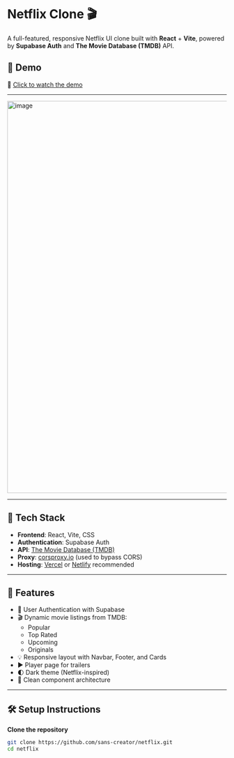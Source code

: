 # Netflix Clone 🎬

A full-featured, responsive Netflix UI clone built with **React** + **Vite**, powered by **Supabase Auth** and **The Movie Database (TMDB)** API.

## 🚀 Demo

🎥 [Click to watch the demo](https://drive.google.com/file/d/1tc1JikOYTfb8TsuPv_rSDrapOSbfgHGc/view?usp=sharing)

---

<img width="1021" height="898" alt="image" src="https://github.com/user-attachments/assets/dc97ab16-0019-4ba4-94c7-9731e8f1306e" />



---

## 🔧 Tech Stack

- **Frontend**: React, Vite, CSS
- **Authentication**: Supabase Auth
- **API**: [The Movie Database (TMDB)](https://www.themoviedb.org/documentation/api)
- **Proxy**: [corsproxy.io](https://corsproxy.io/) (used to bypass CORS)
- **Hosting**: [Vercel](https://vercel.com/) or [Netlify](https://netlify.com/) recommended

---

## 🧠 Features

- 🔐 User Authentication with Supabase
- 🎬 Dynamic movie listings from TMDB:
  - Popular
  - Top Rated
  - Upcoming
  - Originals
- 💡 Responsive layout with Navbar, Footer, and Cards
- ▶️ Player page for trailers
- 🌓 Dark theme (Netflix-inspired)
- 🧼 Clean component architecture

---

## 🛠️ Setup Instructions

 **Clone the repository**
   ```bash
   git clone https://github.com/sans-creator/netflix.git
   cd netflix
